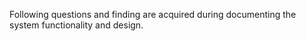 Following questions and finding are acquired during documenting the system functionality and design. 
